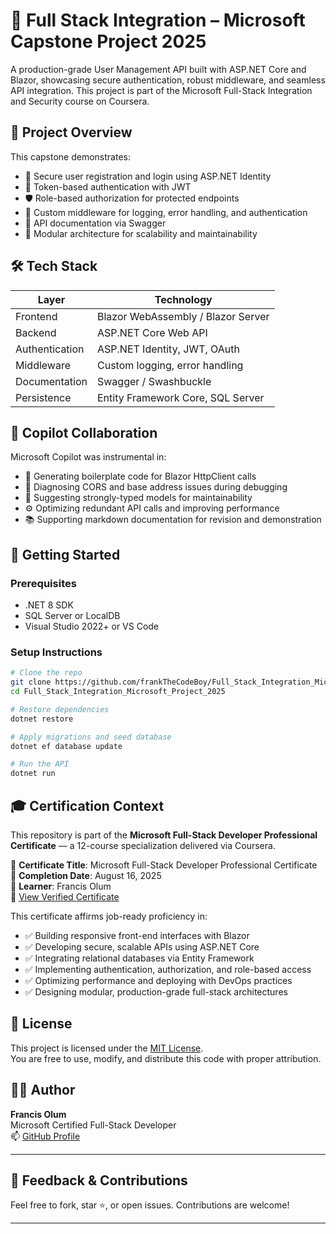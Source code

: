 # 🚀 Full Stack Integration – Microsoft Capstone Project 2025

A production-grade User Management API built with ASP.NET Core and Blazor, showcasing secure authentication, robust middleware, and seamless API integration. This project is part of the Microsoft Full-Stack Integration and Security course on Coursera.

## 📌 Project Overview

This capstone demonstrates:

- 🔐 Secure user registration and login using ASP.NET Identity  
- 🔑 Token-based authentication with JWT  
- 🛡️ Role-based authorization for protected endpoints  
- 🧩 Custom middleware for logging, error handling, and authentication  
- 📄 API documentation via Swagger  
- 🧱 Modular architecture for scalability and maintainability  

## 🛠️ Tech Stack

| Layer        | Technology                                      |
|-------------|--------------------------------------------------|
| Frontend     | Blazor WebAssembly / Blazor Server              |
| Backend      | ASP.NET Core Web API                            |
| Authentication | ASP.NET Identity, JWT, OAuth                 |
| Middleware    | Custom logging, error handling                 |
| Documentation | Swagger / Swashbuckle                          |
| Persistence   | Entity Framework Core, SQL Server             |

## 🧠 Copilot Collaboration

Microsoft Copilot was instrumental in:

- 🔧 Generating boilerplate code for Blazor HttpClient calls  
- 🐞 Diagnosing CORS and base address issues during debugging  
- 📐 Suggesting strongly-typed models for maintainability  
- ⚙️ Optimizing redundant API calls and improving performance  
- 📚 Supporting markdown documentation for revision and demonstration  

## 🚀 Getting Started

### Prerequisites

- .NET 8 SDK  
- SQL Server or LocalDB  
- Visual Studio 2022+ or VS Code  

### Setup Instructions

```bash
# Clone the repo
git clone https://github.com/frankTheCodeBoy/Full_Stack_Integration_Microsoft_Project_2025.git
cd Full_Stack_Integration_Microsoft_Project_2025

# Restore dependencies
dotnet restore

# Apply migrations and seed database
dotnet ef database update

# Run the API
dotnet run
```

## 🎓 Certification Context

This repository is part of the **Microsoft Full-Stack Developer Professional Certificate** — a 12-course specialization delivered via Coursera.

📜 **Certificate Title**: Microsoft Full-Stack Developer Professional Certificate  
📅 **Completion Date**: August 16, 2025  
👤 **Learner**: Francis Olum  
🔗 [View Verified Certificate](https://coursera.org/verify/professional-cert/PZIW9EU04LNW)

This certificate affirms job-ready proficiency in:

- ✅ Building responsive front-end interfaces with Blazor  
- ✅ Developing secure, scalable APIs using ASP.NET Core  
- ✅ Integrating relational databases via Entity Framework  
- ✅ Implementing authentication, authorization, and role-based access  
- ✅ Optimizing performance and deploying with DevOps practices  
- ✅ Designing modular, production-grade full-stack architectures  

## 📄 License

This project is licensed under the [MIT License](LICENSE).  
You are free to use, modify, and distribute this code with proper attribution.

## 🙋‍♂️ Author

**Francis Olum**  
Microsoft Certified Full-Stack Developer  
📫 [GitHub Profile](https://github.com/frankTheCodeBoy)

---

## 💬 Feedback & Contributions

Feel free to fork, star ⭐, or open issues. Contributions are welcome!

---


